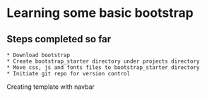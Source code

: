 Learning some basic bootstrap
===

Steps completed so far
---
```
* Download bootstrap
* Create bootstrap_starter directory under projects directory
* Move css, js and fonts files to bootstrap_starter directory
* Initiate git repo for version control

```


Creating template with navbar
